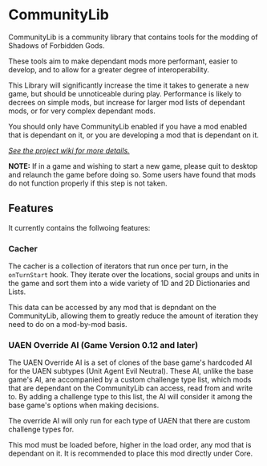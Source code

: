 # CommunityLib
CommunityLib is a community library that contains tools for the modding of Shadows of Forbidden Gods.

These tools aim to make dependant mods more performant, easier to develop, and to allow for a greater degree of interoperability.

This Library will significantly increase the time it takes to generate a new game, but should be unnoticeable during play. Performance is likely to decrees on simple mods, but increase for larger mod lists of dependant mods, or for very complex dependant mods.

You should only have CommunityLib enabled if you have a mod enabled that is dependant on it, or you are developing a mod that is dependant on it.

*[See the project wiki for more details.](https://github.com/ilikegoodfood/CommunityLib/wiki)*

**NOTE:** If in a game and wishing to start a new game, please quit to desktop and relaunch the game before doing so. Some users have found that mods do not function properly if this step is not taken.

## Features
It currently contains the follwoing features:

### Cacher
The cacher is a collection of iterators that run once per turn, in the `onTurnStart` hook. They iterate over the locations, social groups and units in the game and sort them into a wide variety of 1D and 2D Dictionaries and Lists.

This data can be accessed by any mod that is depndant on the CommunityLib, allowing them to greatly reduce the amount of iteration they need to do on a mod-by-mod basis.

### UAEN Override AI (Game Version 0.12 and later)
The UAEN Override AI is a set of clones of the base game's hardcoded AI for the UAEN subtypes (Unit Agent Evil Neutral). These AI, unlike the base game's AI, are accompanied by a custom challenge type list, which mods that are dependant on the CommunityLib can access, read from and write to. By adding a challenge type to this list, the AI will consider it among the base game's options when making decisions.

The override AI will only run for each type of UAEN that there are custom challenge types for.

This mod must be loaded before, higher in the load order, any mod that is dependant on it. It is recommended to place this mod directly under Core.
